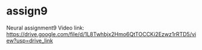 # assign9
Neural assignment9
Video link: https://drive.google.com/file/d/1L8Twhbjx2Hmo6QtTOCCKi2Ezwz1rRTD5/view?usp=drive_link
